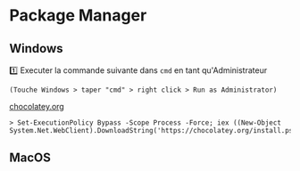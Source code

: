 # Package Manager


## Windows


:one: Executer la commande suivante dans `cmd` en tant qu'Administrateur

```
(Touche Windows > taper "cmd" > right click > Run as Administrator)
```

[chocolatey.org](http://chocolatey.org/)


```
> Set-ExecutionPolicy Bypass -Scope Process -Force; iex ((New-Object System.Net.WebClient).DownloadString('https://chocolatey.org/install.ps1'))
```





## MacOS
